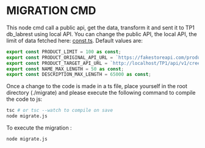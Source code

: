 # MIGRATION CMD

This node cmd call a public api, get the data, transform it and sent it to TP1 db_labrest using local API.
You can change the public API, the local API, the limit of data fetched here: [const.ts](./source/const.ts). Default values are:

```typescript
export const PRODUCT_LIMIT = 100 as const;
export const PRODUCT_ORIGINAL_API_URL = `https://fakestoreapi.com/products?limit=${PRODUCT_LIMIT}` as const;
export const PRODUCT_TARGET_API_URL = `http://localhost/TP1/api/v1/creer.php` as const;
export const NAME_MAX_LENGTH = 50 as const;
export const DESCRIPTION_MAX_LENGTH = 65000 as const;
```

Once a change to the code is made in a ts file, place yourself in the root directory (./migrate) and please execute the following command to compile the code to js:

```bash
tsc # or tsc --watch to compile on save
node migrate.js
```

To execute the migration :

```bash
node migrate.js
```
